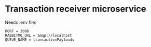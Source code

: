 # Transaction receiver microservice

Needs .env file:
```
PORT = 3000
RABBITMQ_URL = amqp://localhost
QUEUE_NAME = transactionPayloads
```
